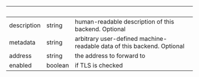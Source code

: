<!-- Code generated for API Clients. DO NOT EDIT. -->

| &nbsp;      | &nbsp;  | &nbsp;                                                                 |
| ----------- | ------- | ---------------------------------------------------------------------- |
| description | string  | human-readable description of this backend. Optional                   |
| metadata    | string  | arbitrary user-defined machine-readable data of this backend. Optional |
| address     | string  | the address to forward to                                              |
| enabled     | boolean | if TLS is checked                                                      |
